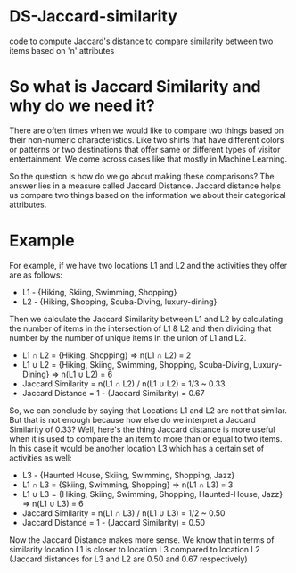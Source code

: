# DS-Jaccard-similarity
code to compute Jaccard's distance to compare similarity between two items based on 'n' attributes

# So what is Jaccard Similarity and why do we need it?
There are often times when we would like to compare two things based on their non-numeric characteristics. Like two shirts that have different colors or patterns or two destinations that offer same or different types of visitor entertainment. We come across cases like that mostly in Machine Learning.

So the question is how do we go about making these comparisons? The answer lies in a measure called Jaccard Distance. Jaccard distance helps us compare two things based on the information we about their categorical attributes.

# Example
For example, if we have two locations L1 and L2 and the activities they offer are as follows:

- L1 - {Hiking, Skiing, Swimming, Shopping}
- L2 - {Hiking, Shopping, Scuba-Diving, luxury-dining}

Then we calculate the Jaccard Similarity between L1 and L2 by calculating the number of items in the intersection of L1 & L2 and then dividing that number by the number of unique items in the union of L1 and L2.

- L1 ∩ L2 = {Hiking, Shopping} => n(L1 ∩ L2) = 2
- L1 ∪ L2 = {Hiking, Skiing, Swimming, Shopping, Scuba-Diving, Luxury-Dining} => n(L1 ∪ L2) = 6
- Jaccard Similarity = n(L1 ∩ L2) / n(L1 ∪ L2) = 1/3 ~ 0.33
- Jaccard Distance = 1 - (Jaccard Similarity) = 0.67

So, we can conclude by saying that Locations L1 and L2 are not that similar. But that is not enough because how else do we interpret a Jaccard Similarity of 0.33? Well, here's the thing Jaccard distance is more useful when it is used to compare the an item to more than or equal to two items. In this case it would be another location L3 which has a certain set of activities as well:

- L3 - {Haunted House, Skiing, Swimming, Shopping, Jazz}
- L1 ∩ L3 = {Skiing, Swimming, Shopping} => n(L1 ∩ L3) = 3
- L1 ∪ L3 = {Hiking, Skiing, Swimming, Shopping, Haunted-House, Jazz} => n(L1 ∪ L3) = 6
- Jaccard Similarity = n(L1 ∩ L3) / n(L1 ∪ L3) = 1/2 ~ 0.50
- Jaccard Distance = 1 - (Jaccard Similarity) = 0.50

Now the Jaccard Distance makes more sense. We know that in terms of similarity location L1 is closer to location L3 compared to location L2 (Jaccard distances for L3 and L2 are 0.50 and 0.67 respectively)
